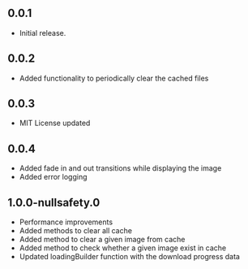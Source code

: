 ## 0.0.1

* Initial release.


## 0.0.2

* Added functionality to periodically clear the cached files

## 0.0.3

* MIT License updated

## 0.0.4

* Added fade in and out transitions while displaying the image
* Added error logging

## 1.0.0-nullsafety.0

* Performance improvements
* Added methods to clear all cache
* Added method to clear a given image from cache
* Added method to check whether a given image exist in cache
* Updated loadingBuilder function with the download progress data 
